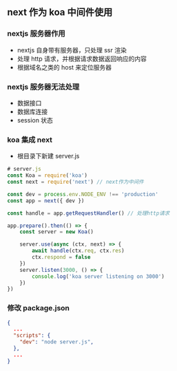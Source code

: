 ## next 作为 koa 中间件使用

### nextjs 服务器作用

-   nextjs 自身带有服务器，只处理 ssr 渲染
-   处理 http 请求，并根据请求数据返回响应的内容
-   根据域名之类的 host 来定位服务器

### nextjs 服务器无法处理

-   数据接口
-   数据库连接
-   session 状态

### koa 集成 next

-   根目录下新建 server.js

```js
# server.js
const Koa = require('koa')
const next = require('next') // next作为中间件

const dev = process.env.NODE_ENV !== 'production'
const app = next({ dev })

const handle = app.getRequestHandler() // 处理http请求

app.prepare().then(() => {
    const server = new Koa()

    server.use(async (ctx, next) => {
        await handle(ctx.req, ctx.res)
        ctx.respond = false
    })
    server.listen(3000, () => {
        console.log('koa server listening on 3000')
    })
})
```

### 修改 package.json

```json
{
  ...
  "scripts": {
    "dev": "node server.js",
  },
  ...
}

```
